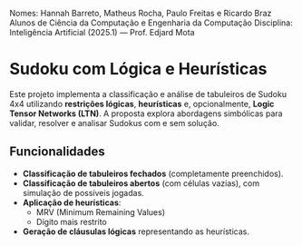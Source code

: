Nomes: Hannah Barreto, Matheus Rocha, Paulo Freitas e Ricardo Braz
Alunos de Ciência da Computação e Engenharia da Computação
Disciplina: Inteligência Artificial (2025.1) — Prof. Edjard Mota

# Sudoku com Lógica e Heurísticas

Este projeto implementa a classificação e análise de tabuleiros de Sudoku 4x4 utilizando **restrições lógicas**, **heurísticas** e, opcionalmente, **Logic Tensor Networks (LTN)**. A proposta explora abordagens simbólicas para validar, resolver e analisar Sudokus com e sem solução.

## Funcionalidades

- **Classificação de tabuleiros fechados** (completamente preenchidos).
- **Classificação de tabuleiros abertos** (com células vazias), com simulação de possíveis jogadas.
- **Aplicação de heurísticas**:
  - MRV (Minimum Remaining Values)
  - Dígito mais restrito
- **Geração de cláusulas lógicas** representando as heurísticas.

